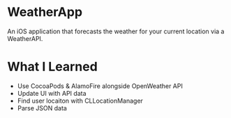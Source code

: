 # WeatherApp

An iOS application that forecasts the weather for your current location via a WeatherAPI.

# What I Learned

* Use CocoaPods & AlamoFire alongside OpenWeather API
* Update UI with API data
* Find user locaiton with CLLocationManager
* Parse JSON data
